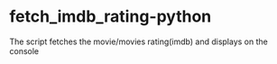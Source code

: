 # fetch_imdb_rating-python
The script fetches the movie/movies rating(imdb) and displays on the console
